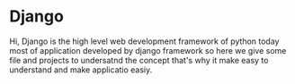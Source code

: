 # Django 
Hi,
Django is the high level web development framework of python today most of application developed by django framework so here we give some file and projects to undersatnd the concept that's why it make easy to understand and make applicatio easiy.
